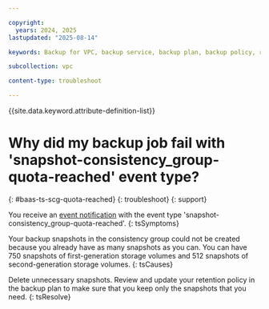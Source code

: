 ```yaml
---

copyright:
  years: 2024, 2025
lastupdated: "2025-08-14"

keywords: Backup for VPC, backup service, backup plan, backup policy, restore, restore volume, restore data

subcollection: vpc

content-type: troubleshoot

---
```


{{site.data.keyword.attribute-definition-list}}

# Why did my backup job fail with 'snapshot-consistency_group-quota-reached' event type?
{: #baas-ts-scg-quota-reached}
{: troubleshoot}
{: support} 

You receive an [event notification](/docs/vpc?topic=vpc-event-notifications-events#event-notifications-list) with the event type 'snapshot-consistency_group-quota-reached'.
{: tsSymptoms}

Your backup snapshots in the consistency group could not be created because you already have as many snapshots as you can. You can have 750 snapshots of first-generation storage volumes and 512 snapshots of second-generation storage volumes.
{: tsCauses}

Delete unnecessary snapshots. Review and update your retention policy in the backup plan to make sure that you keep only the snapshots that you need.
{: tsResolve}
